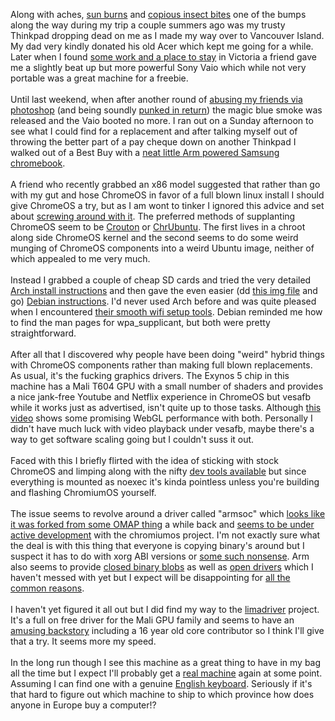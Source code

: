 Along with aches, <a href="https://www.facebook.com/photo.php?fbid=10151872021805441&amp;set=pb.627975440.-2207520000.1393208202.&amp;type=3&amp;src=https%3A%2F%2Ffbcdn-sphotos-e-a.akamaihd.net%2Fhphotos-ak-ash2%2Ft31%2F169208_10151872021805441_30650770_o.jpg&amp;smallsrc=https%3A%2F%2Ffbcdn-sphotos-e-a.akamaihd.net%2Fhphotos-ak-ash2%2Ft1%2F527598_10151872021805441_30650770_n.jpg&amp;size=960%2C1280">sun burns</a> and <a href="https://plus.google.com/photos/112260100525416347768/albums/5745059260542842689/5768493213524841714?banner=pwa&amp;pid=5768493213524841714&amp;oid=112260100525416347768">copious insect bites</a> one of the bumps along the way during my trip a couple summers ago was my trusty Thinkpad dropping dead on me as I made my way over to Vancouver Island. My dad very kindly donated his old Acer which kept me going for a while. Later when I found <a href="http://oceanisland.com/">some work and a place to stay</a> in Victoria a friend gave me a slightly beat up but more powerful Sony Vaio which while not very portable was a great machine for a freebie.<br /><br />Until last weekend, when after another round of <a href="https://www.facebook.com/rob.salmond/media_set?set=a.10153874013875441.1073741834.627975440&amp;type=3">abusing my friends via photoshop</a>&nbsp;(and being soundly <a href="https://scontent-a-sea.xx.fbcdn.net/hphotos-prn1/1911855_10100784248767207_1270194873_n.jpg">punked in return</a>) the magic blue smoke was released and the Vaio booted no more. I ran out on a Sunday afternoon to see what I could find for a replacement and after talking myself out of throwing the better part of a pay cheque down on another Thinkpad I walked out of a Best Buy with a <a href="http://www.samsung.com/us/computer/chromebook">neat little Arm powered Samsung chromebook</a>.<br /><br />A friend who recently grabbed an x86 model suggested that rather than go with my gut and hose ChromeOS in favor of a full blown linux install I should give ChromeOS a try, but as I am wont to tinker I ignored this advice and set about <a href="http://www.chromium.org/chromium-os/poking-around-your-chrome-os-device">screwing around with it</a>. The preferred methods of supplanting ChromeOS seem to be <a href="https://github.com/dnschneid/crouton">Crouton</a>&nbsp;or <a href="http://chromeos-cr48.blogspot.ca/">ChrUbuntu</a>. The first lives in a chroot along side ChromeOS kernel and the second seems to do some weird munging of ChromeOS components into a weird Ubuntu image, neither of which appealed to me very much.<br /><br />Instead I grabbed a couple of cheap SD cards and tried the very detailed <a href="http://archlinuxarm.org/platforms/armv7/samsung/samsung-chromebook">Arch install instructions</a>&nbsp;and then gave the even easier (dd <a href="http://dme.org/data/debian/debian-chromebook.20130625.img.gz">this img file</a> and go) <a href="https://wiki.debian.org/InstallingDebianOn/Samsung/ARMChromebook">Debian instructions</a>. I'd never used Arch before and was quite pleased when I encountered <a href="https://wiki.archlinux.org/index.php/netctl">their smooth wifi setup tools</a>. Debian reminded me how to find the man pages for wpa_supplicant, but both were pretty straightforward.<br /><br />After all that I discovered why people have been doing "weird" hybrid things with ChromeOS components rather than making full blown replacements. As usual, it's the fucking graphics drivers. The Exynos 5 chip in this machine has a Mali T604 GPU with a small number of shaders and provides a nice jank-free Youtube and Netflix experience in ChromeOS but vesafb while it works just as advertised, isn't quite up to those tasks. Although <a href="http://www.youtube.com/watch?v=Vzmckw3fAQo">this video</a> shows some promising WebGL performance with both. Personally I didn't have much luck with video playback under vesafb, maybe there's a way to get software scaling going but I couldn't suss it out.<br /><br />Faced with this I briefly flirted with the idea of sticking with stock ChromeOS and limping along with the nifty <a href="http://www.chromium.org/chromium-os/how-tos-and-troubleshooting/install-software-on-base-images">dev tools available</a>&nbsp;but since everything is mounted as noexec it's kinda pointless unless you're building and flashing ChromiumOS yourself.<br /><br />The issue seems to revolve around a driver called "armsoc" which <a href="https://github.com/hrw/chromebook-xf86-video-armsoc">looks like it was forked from some OMAP thing</a> a while back and <a href="https://chromium.googlesource.com/chromiumos/third_party/xf86-video-armsoc/">seems to be under active development</a> with the chromiumos project. I'm not exactly sure what the deal is with this thing that everyone is copying binary's around but I suspect it has to do with xorg ABI versions or <a href="https://xkcd.com/963/">some such nonsense</a>. Arm also seems to provide <a href="http://malideveloper.arm.com/develop-for-mali/features/mali-t6xx-gpu-user-space-drivers/">closed binary blobs</a> as well as <a href="http://malideveloper.arm.com/develop-for-mali/drivers/open-source-mali-t6xx-gpu-kernel-device-drivers/">open drivers</a> which I haven't messed with yet but I expect will be disappointing for <a href="https://www.google.ca/search?q=binary+blob+rant">all the common reasons</a>.<br /><br />I haven't yet figured it all out but I did find my way to the <a href="http://limadriver.org/">limadriver</a> project. It's a full on free driver for the Mali GPU family and seems to have an <a href="https://archive.fosdem.org/2013/schedule/event/operating_systems_open_arm_gpu/attachments/slides/201/export/events/attachments/operating_systems_open_arm_gpu/slides/201/FOSDEM2013_arm_gpus.pdf">amusing backstory</a>&nbsp;including a 16 year old core contributor so I think I'll give that a try. It seems more my speed.<br /><br />In the long run though I see this machine as a great thing to have in my bag all the time but I expect I'll probably get a <a href="http://shop.lenovo.com/ca/en/laptops/thinkpad/x-series/x131e-intel/">real machine</a> again at some point. Assuming I can find one with a genuine <a href="http://www.theglobeandmail.com/report-on-business/small-business/french-keyboards-frustrate-computer-buyers/article544374/">English keyboard</a>. Seriously if it's that hard to figure out which machine to ship to which province how does anyone in Europe buy a computer!?